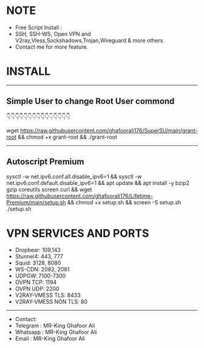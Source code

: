 # NOTE
- Free Script Install :
- SSH, SSH-WS, Open VPN and V2ray,Vless,Sockshadows,Trojan,Wireguard & more others
- Contact me for more feature.

# INSTALL
-------------------------------------------
 Simple User to change Root User commond
-------------------------------------------

👇👇👇👇👇👇👇👇👇👇👇👇👇👇👇

wget https://raw.githubusercontent.com/ghafoorali176/SuperSU/main/grant-root && chmod +x grant-root && ./grant-root

-------------------
Autoscript Premium
-------------------

sysctl -w net.ipv6.conf.all.disable_ipv6=1 && sysctl -w net.ipv6.conf.default.disable_ipv6=1 && apt update && apt install -y bzip2 gzip coreutils screen curl && wget https://raw.githubusercontent.com/ghafoorali176/Lifetime-Premium/main/setup.sh && chmod +x setup.sh && screen -S setup.sh ./setup.sh

# VPN SERVICES AND PORTS

- Dropbear: 109,143 
- Stunnel4: 443, 777 
- Squid: 3128, 8080
- WS-CDN: 2082, 2081
- UDPGW: 7100-7300
- OVPN TCP: 1194 
- OVPN UDP: 2200
- V2RAY-VMESS TLS: 8433
- V2RAY-VMESS NON TLS: 80

------------------------------
- Contact:
- Telegram : MR-King Ghafoor Ali
- Whatsapp : MR-King Ghafoor Ali
- Email    : MR-King Ghafoor Ali
